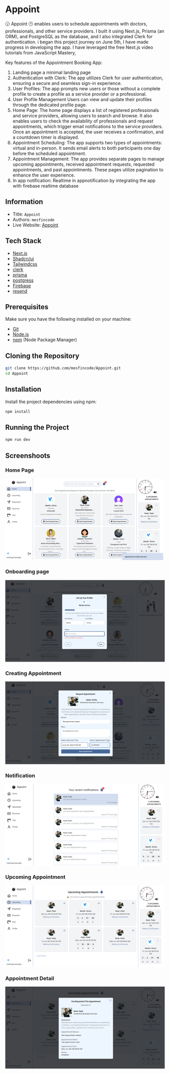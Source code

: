 # Appoint 

🕝 Appoint 🕒 enables users to schedule appointments with doctors, professionals, and other service providers. I built it using Next.js, Prisma (an ORM), and PostgreSQL as the database, and I also integrated Clerk for authentication.
i  began this project journey on June 5th, I have made progress in developing the app. I have leveraged the free Next.js video tutorials from JavaScript Mastery, 

Key features of the Appointment Booking App:

1. Landing page
a minimal landing page
2. Authentication with Clerk: 
The app utilizes Clerk for user authentication, ensuring a secure and seamless sign-in experience.
3. User Profiles: 
The app prompts new users or those without a complete profile to create a profile as a service provider or a professional.
4. User Profile Management
 Users can view and update their profiles through the dedicated profile page.
5. Home Page: 
The home page displays a list of registered professionals and service providers, allowing users to search and browse. It also enables users to check the availability of professionals and request appointments, which trigger email notifications to the service providers. Once an appointment is accepted, the user receives a confirmation, and a countdown timer is displayed.
6. Appointment Scheduling: 
The app supports two types of appointments: virtual and in-person. It sends email alerts to both participants one day before the scheduled appointment.
7. Appointment Management:
 The app provides separate pages to manage upcoming appointments, received appointment requests, requested appointments, and past appointments. These pages utilize pagination to enhance the user experience.
8. In app notification: Realtime in appnotification by integrating the app with firebase realtime database 

## Information
- Title:  `Appoint`
- Authors:  `mesfincode`
- Live Website: [Appoint](http://appoint-beige.vercel.app/)

## Tech Stack
- [Next.js](https://nextjs.org/)
- [Shadcn/ui](https://ui.shadcn.com/)
- [Tailwindcss](https://tailwindcss.com/)
- [clerk](https://clerk.com/)
- [prisma](https://www.prisma.io/)
- [postgress](https://www.postgresql.org/)
- [Firebase](https://console.firebase.google.com/)
- [resend](https://resend.com/)
## **Prerequisites**

Make sure you have the following installed on your machine:

- [Git](https://git-scm.com/)
- [Node.js](https://nodejs.org/en)
- [npm](https://www.npmjs.com/) (Node Package Manager)

## **Cloning the Repository**
```bash
git clone https://github.com/mesfincode/Appoint.git
cd Appoint
```

## **Installation**

Install the project dependencies using npm:

```bash
npm install
```

## **Running the Project**

```bash
npm run dev
```

## Screenshoots
### Home Page
![Screenshot 1](./public/photos/home-page.png)
### Onboarding page
![Screenshot 1](./public/photos/on-boarding.png)
### Creating Appointment
![Screenshot 1](./public/photos/creating-appontment.png)
### Notification
![Screenshot 1](./public/photos/appointment-notification.png)
### Upcoming Appointment
![Screenshot 1](./public/photos/upcoming-appointents.png)
### Appointment Detail
![Screenshot 1](./public/photos/appoiontent-detail.png)

